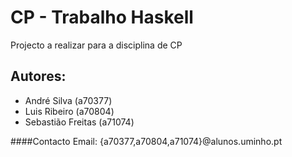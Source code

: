 CP - Trabalho Haskell
===============

Projecto a realizar para a disciplina de CP

Autores:
-----------

 * André Silva (a70377)  
 * Luis Ribeiro (a70804)  
 * Sebastião Freitas (a71074)  

####Contacto Email:
{a70377,a70804,a71074}@alunos.uminho.pt


